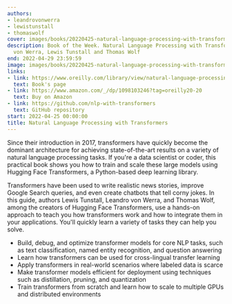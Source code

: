 ```yaml
---
authors:
- leandrovonwerra
- lewistunstall
- thomaswolf
cover: images/books/20220425-natural-language-processing-with-transformers/cover.jpg
description: Book of the Week. Natural Language Processing with Transformers by Leandro
  von Werra, Lewis Tunstall and Thomas Wolf
end: 2022-04-29 23:59:59
image: images/books/20220425-natural-language-processing-with-transformers/preview.jpg
links:
- link: https://www.oreilly.com/library/view/natural-language-processing/9781098103231/
  text: Book's page
- link: https://www.amazon.com/_/dp/1098103246?tag=oreilly20-20
  text: Buy on Amazon
- link: https://github.com/nlp-with-transformers
  text: GitHub repository
start: 2022-04-25 00:00:00
title: Natural Language Processing with Transformers
---
```


Since their introduction in 2017, transformers have quickly become the dominant architecture for achieving state-of-the-art results on a variety of natural language processing tasks. If you're a data scientist or coder, this practical book shows you how to train and scale these large models using Hugging Face Transformers, a Python-based deep learning library.

Transformers have been used to write realistic news stories, improve Google Search queries, and even create chatbots that tell corny jokes. In this guide, authors Lewis Tunstall, Leandro von Werra, and Thomas Wolf, among the creators of Hugging Face Transformers, use a hands-on approach to teach you how transformers work and how to integrate them in your applications. You'll quickly learn a variety of tasks they can help you solve.

- Build, debug, and optimize transformer models for core NLP tasks, such as text classification, named entity recognition, and question answering
- Learn how transformers can be used for cross-lingual transfer learning
- Apply transformers in real-world scenarios where labeled data is scarce
- Make transformer models efficient for deployment using techniques such as distillation, pruning, and quantization
- Train transformers from scratch and learn how to scale to multiple GPUs and distributed environments